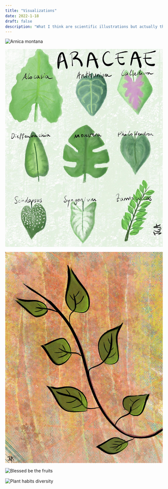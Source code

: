 ```yaml
---
title: "Visualizations"
date: 2022-1-18
draft: false
description: "What I think are scientific illustrations but actually they are random drawings about nature"
---
```


<style>
  .image-grid {
    display: grid;
    grid-template-columns: repeat(auto-fill, minmax(250px, 1fr));
    gap: 16px;
  }

  .image-item {
    position: relative;
    overflow: hidden;
  }

  .image-item img {
    width: 100%;
    height: auto;
    display: block;
  }

  .image-overlay {
    position: absolute;
    top: 0;
    bottom: 0;
    left: 0;
    right: 0;
    background: rgba(0, 0, 0, 0.5);
    color: #fff;
    display: flex;
    align-items: center;
    justify-content: center;
    opacity: 0;
    transition: opacity 0.3s ease-in-out;
  }

  .image-item:hover .image-overlay {
    opacity: 1;
  }
</style>

<div class="image-grid">
  <div class="image-item">
    <img src="/img/Arnicamontana.png" alt="Arnica montana">
    <div class="image-overlay">Arnica montana</div>
  </div>

  <div class="image-item">
    <img src="/img/Araceae.JPG" alt="Araceae family">
    <div class="image-overlay">Araceae family</div>
  </div>

  <div class="image-item">
    <img src="/img/Hedera.jpg" alt="Entire leaved Hedera helix">
    <div class="image-overlay">Entire leaved Hedera helix</div>
  </div>

  <div class="image-item">
    <img src="/img/Strawberry.PNG" alt="Blessed be the fruits">
    <div class="image-overlay">Blessed be the fruits</div>
  </div>

  <div class="image-item">
    <img src="/img/PlantHabits.png" alt="Plant habits diversity">
    <div class="image-overlay">Plant habits diversity</div>
  </div>
</div>
